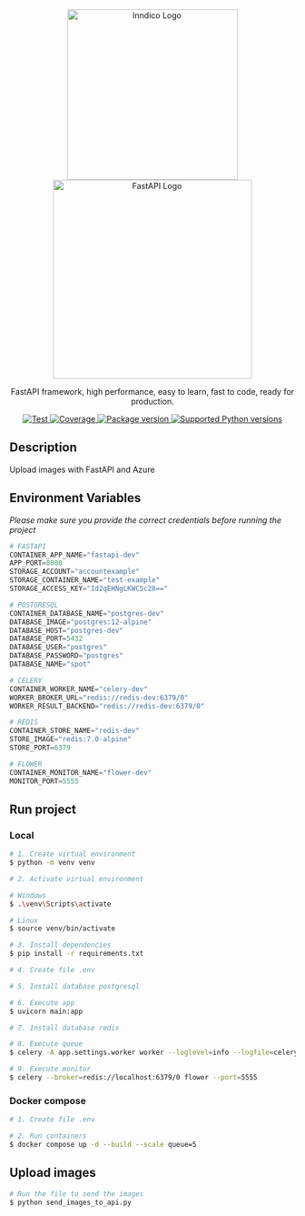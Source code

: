 <div align="center">
  <a style="vertical-align: middle;" class="logo" href="https://www.spotcloud.io/" target="_blank">
    <img src="https://www.spotcloud.io/Logo.png" width="300" alt="Inndico Logo" />
  </a>
  <a style="vertical-align: middle;" class="logo" href="https://fastapi.tiangolo.com/" target="_blank">
    <img src="https://fastapi.tiangolo.com/img/logo-margin/logo-teal.png" width="350" alt="FastAPI Logo">
  </a>
</div>

[circleci-image]: https://img.shields.io/circleci/build/github/nestjs/nest/master?token=abc123def456
[circleci-url]: https://circleci.com/gh/nestjs/nest

<p align="center">
  FastAPI framework, high performance, easy to learn, fast to code, ready for production.
</p>
<p align="center">
  <a href="https://github.com/tiangolo/fastapi/actions?query=workflow%3ATest+event%3Apush+branch%3Amaster" target="_blank">
    <img src="https://github.com/tiangolo/fastapi/workflows/Test/badge.svg?event=push&amp;branch=master" alt="Test">
  </a>
  <a href="https://coverage-badge.samuelcolvin.workers.dev/redirect/tiangolo/fastapi" target="_blank">
    <img src="https://coverage-badge.samuelcolvin.workers.dev/tiangolo/fastapi.svg" alt="Coverage">
  </a>
  <a href="https://pypi.org/project/fastapi" target="_blank">
    <img src="https://img.shields.io/pypi/v/fastapi?color=%2334D058&amp;label=pypi%20package" alt="Package version">
  </a>
  <a href="https://pypi.org/project/fastapi" target="_blank">
    <img src="https://img.shields.io/pypi/pyversions/fastapi.svg?color=%2334D058" alt="Supported Python versions">
  </a>
</p>

## Description

Upload images with FastAPI and Azure

## Environment Variables

*Please make sure you provide the correct credentials before running the project*

```python
# FASTAPI
CONTAINER_APP_NAME="fastapi-dev"
APP_PORT=8000
STORAGE_ACCOUNT="accountexample"
STORAGE_CONTAINER_NAME="test-example"
STORAGE_ACCESS_KEY="Id2qEHNgLKWC5c28=="

# POSTGRESQL
CONTAINER_DATABASE_NAME="postgres-dev"
DATABASE_IMAGE="postgres:12-alpine"
DATABASE_HOST="postgres-dev"
DATABASE_PORT=5432
DATABASE_USER="postgres"
DATABASE_PASSWORD="postgres"
DATABASE_NAME="spot"

# CELERY
CONTAINER_WORKER_NAME="celery-dev"
WORKER_BROKER_URL="redis://redis-dev:6379/0"
WORKER_RESULT_BACKEND="redis://redis-dev:6379/0"

# REDIS
CONTAINER_STORE_NAME="redis-dev"
STORE_IMAGE="redis:7.0-alpine"
STORE_PORT=6379

# FLOWER
CONTAINER_MONITOR_NAME="flower-dev"
MONITOR_PORT=5555
```

## Run project

### Local

```bash
# 1. Create virtual environment
$ python -m venv venv

# 2. Activate virtual environment

# Windows
$ .\venv\Scripts\activate

# Linux
$ source venv/bin/activate

# 3. Install dependencies
$ pip install -r requirements.txt

# 4. Create file .env

# 5. Install database postgresql

# 6. Execute app
$ uvicorn main:app

# 7. Install database redis

# 8. Execute queue
$ celery -A app.settings.worker worker --loglevel=info --logfile=celery.log

# 9. Execute monitor
$ celery --broker=redis://localhost:6379/0 flower --port=5555
```


### Docker compose

```bash
# 1. Create file .env

# 2. Run containers
$ docker compose up -d --build --scale queue=5
```

## Upload images

```bash
# Run the file to send the images
$ python send_images_to_api.py
```
